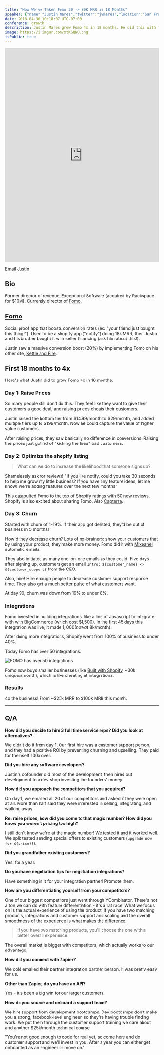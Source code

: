 ```yaml
---
title: "How We've Taken Fomo 20 -> 80K MRR in 18 Months"
speaker: {"name":"Justin Mares","twitter":"jwmares","location":"San Francisco","description":"Founder, @kettleandfire. Builder, @usefomo. Co-author, @tractionbook.","verified":true,"image":"https://pbs.twimg.com/profile_images/702974311611518976/6hfJSIFI.jpg","website":"http://justinmares.com","title": "Co-Owner, FOMO", "bioUrl": "https://www.microconf.com/growth/speakers/justin-mares/"}
date: 2018-04-30 10:18:07 UTC-07:00
conference: growth
description: Justin Mares grew Fomo 4x in 18 months. He did this with four simple changes that could apply to any product.
image: https://i.imgur.com/xtKGQNO.png
isPublic: true
---
```


<iframe sandbox="allow-scripts allow-same-origin" security="restricted" src="https://lan.io/blog/podcast/justin-mares/embed/" width="100%" height="700" title="Rob Walling Recap Interview - Lanio" frameborder="0" marginwidth="0" marginheight="0" scrolling="no" class="wp-embedded-content"></iframe>
<script type='text/javascript'>const wp = document.querySelector(".wp-embedded-content"); window.addEventListener("message", ({data, origin}) => {if(origin === "https://lan.io" && data && data.message === "height" && data.value) wp.height = data.value})</script>

[Email Justin](https://earn.com/justinmares/)

## Bio

Former director of revenue, Exceptional Software (acquired by Rackspace for $10M). Currently director of [Fomo](https://usefomo.com).

## [Fomo](https://usefomo.com)

Social proof app that boosts conversion rates (ex: "your friend just bought this thing!"). Used to be a shopify app ("notify") doing 18k MRR, then Justin and his brother bought it with seller financing (ask him about this!).

Justin saw a massive conversion boost (20%) by implementing Fomo on his other site, [Kettle and Fire](https://www.kettleandfire.com/).

## First 18 months to 4x

Here's what Justin did to grow Fomo 4x in 18 months.

### Day 1: Raise Prices

So many people still don't do this. They feel like they want to give their customers a good deal, and raising prices cheats their customers.

Justin raised the bottom tier from $14.99/month to $29/month, and added multiple tiers up to $199/month. Now he could capture the value of higher value customers.

After raising prices, they saw basically no difference in conversions. Raising the prices just got rid of "kicking the tires" bad customers.

### Day 2: Optimize the shopify listing

> What can we do to increase the likelihood that someone signs up?

Shamelessly ask for reviews! "If you like notify, could you take 30 seconds to help me grow my little business? If you have any feature ideas, let me know! We're adding features over the next few months"

This catapulted Fomo to the top of Shopify ratings with 50 new reviews. Shopify is also excited about sharing Fomo. Also [Capterra](https://www.capterra.com/).

### Day 3: Churn

Started with churn of 1-19%. If their app got delisted, they'd be out of business in 5 months!

How'd they decrease churn? Lots of no-brainers: show your customers that by using your product, they make more money. Fomo did it with [Mixpanel](https://mixpanel.com) automatic emails.

They also initiated as many one-on-one emails as they could. Five days after signing up, customers get an email `Intro: ${customer_name} <> ${customer_support}` from the CEO.

Also, hire! Hire enough people to decrease customer support response time. They also get a much better pulse of what customers want.

At day 90, churn was down from 19% to under 8%.

### Integrations

Fomo invested in building integrations, like a line of Javascript to integrate with with BigCommerce (which cost $1,500). In the first 45 days this integration was live, it made $1,000 (now at ~$8k/month).

After doing more integrations, Shopify went from 100% of business to under 40%.

Today Fomo has over 50 integrations.

![FOMO has over 50 integrations](https://i.imgur.com/CrhrxCk.png)

Fomo now buys smaller businesses (like [Built with Shopify](https://www.builtwithshopify.com/), ~30k uniques/month), which is like cheating at integrations.

### Results

4x the business! From ~$25k MRR to $100k MRR this month.

---

## Q/A

**How did you decide to hire 3 full time service reps? Did you look at alternatives?**

We didn't do it from day 1. Our first hire was a customer support person, and they had a positive ROI by preventing churning and upselling. They paid for themself 100x over.

**Did you hire any software developers?**

Justin's cofounder did most of the development, then hired out development to a dev shop investing the founders' money.

**How did you approach the competitors that you acquired?**

On day 1, we emailed all 20 of our competitors and asked if they were open at all. More than half said they were interested in selling, integrating, and walking away.

**Re: raise prices, how did you come to that magic number? How did you know you weren't pricing too high?**

I still don't know we're at the magic number! We tested it and it worked well. We split tested sending special offers to existing customers (`upgrade now for ${price}!`).

**Did you grandfather existing customers?**

Yes, for a year.

**Do you have negotiation tips for negotiation integrations?**

Have something in it for your integration partner! Promote them.

**How are you differentiating yourself from your competitors?**

One of our biggest competitors just went through YCombinator. There's not a ton we can do with feature differentiation - it's a rat race. What we focus on is the actual experience of using the product. If you have two matching products, integrations and customer support and scaling and the overall smoothness of the experience is what makes the difference.

> If you have two matching products, you'll choose the one with a better overall experience.

The overall market is bigger with competitors, which actually works to our advantage.

**How did you connect with Zapier?**

We cold emailed their partner integration partner person. It was pretty easy for us.

**Other than Zapier, do you have an API?**

[Yes](https://www.programmableweb.com/api/fomo) - it's been a big win for our larger customers.

**How do you source and onboard a support team?**

We hire support from development bootcamps. Dev bootcamps don't make you a strong, facebook-level engineer, so they're having trouble finding work. We put them through the customer support training we care about and another $25k/month technical course

"You're not good enough to code for real yet, so come here and do customer support and we'll invest in you. After a year you can either get onboarded as an engineer or move on."

